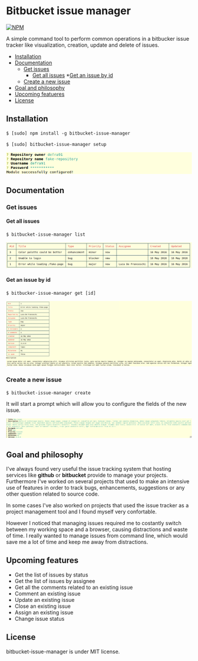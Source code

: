 # Bitbucket issue manager

[![NPM](https://nodei.co/npm/bitbucket-issue-manager.png)](https://npmjs.org/package/bitbucket-issue-manager)

A simple command tool to perform common operations in a bitbucker issue tracker like visualization, creation, update and delete of issues.

* [Installation](#installation)
* [Documentation](#documentation)
	* [Get issues](#get-issues)
		* [Get all issues](#get-all-issues)
		*[Get an issue by id](#get-an-issue-by-id)
	* [Create a new issue](#create-a-new-issue)
* [Goal and philosophy](#goal-and-philosophy)
* [Upcoming featueres](#upcoming-features)
* [License](#license)

## Installation

```
$ [sudo] npm install -g bitbucket-issue-manager
```

```
$ [sudo] bitbucket-issue-manager setup
```

![Setup](https://github.com/defra91/bitbucket-issue-manager/blob/master/docs/assets/setup.png "Setup module")

## Documentation

### Get issues

#### Get all issues

```
$ bitbucket-issue-manager list
```

![List](https://github.com/defra91/bitbucket-issue-manager/blob/master/docs/assets/list.png "Get all issues")

#### Get an issue by id

```
$ bitbucker-issue-manager get [id]
```

![Get one](https://github.com/defra91/bitbucket-issue-manager/blob/master/docs/assets/get.png "Get one issue")

### Create a new issue

```
$ bitbucket-issue-manager create
```

It will start a prompt which will allow you to configure the fields of the new issue.

![Create](https://github.com/defra91/bitbucket-issue-manager/blob/master/docs/assets/create.png "Create a new issue")

## Goal and philosophy

I've always found very useful the issue tracking system that hosting services like **github** or **bitbucket** provide to manage your projects. Furthermore I've worked on several projects that used to make an intensive use of features in order to track bugs, enhancements, suggestions or any other question related to source code. 

In some cases I've also worked on projects that used the issue tracker as a project management tool and I found myself very confortable.

However I noticed that managing issues required me to costantly switch between my working space and a browser, causing distractions and waste of time. I really wanted to manage issues from command line, which would save me a lot of time and keep me away from distractions.

## Upcoming features

- Get the list of issues by status
- Get the list of issues by assignee
- Get all the comments related to an existing issue
- Comment an existing issue
- Update an existing issue
- Close an existing issue
- Assign an existing issue
- Change issue status

## License

bitbucket-issue-manager is under MIT license.